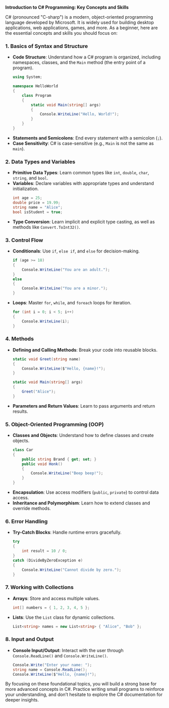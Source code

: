 **Introduction to C# Programming: Key Concepts and Skills**

C# (pronounced "C-sharp") is a modern, object-oriented programming language developed by Microsoft. It is widely used for building desktop applications, web applications, games, and more. As a beginner, here are the essential concepts and skills you should focus on:

### 1. **Basics of Syntax and Structure**
- **Code Structure**: Understand how a C# program is organized, including namespaces, classes, and the `Main` method (the entry point of a program).
  ```csharp
  using System;

  namespace HelloWorld
  {
      class Program
      {
          static void Main(string[] args)
          {
              Console.WriteLine("Hello, World!");
          }
      }
  }
  ```
- **Statements and Semicolons**: End every statement with a semicolon (`;`).
- **Case Sensitivity**: C# is case-sensitive (e.g., `Main` is not the same as `main`).

### 2. **Data Types and Variables**
- **Primitive Data Types**: Learn common types like `int`, `double`, `char`, `string`, and `bool`.
- **Variables**: Declare variables with appropriate types and understand initialization.
  ```csharp
  int age = 25;
  double price = 19.99;
  string name = "Alice";
  bool isStudent = true;
  ```
- **Type Conversion**: Learn implicit and explicit type casting, as well as methods like `Convert.ToInt32()`.

### 3. **Control Flow**
- **Conditionals**: Use `if`, `else if`, and `else` for decision-making.
  ```csharp
  if (age >= 18)
  {
      Console.WriteLine("You are an adult.");
  }
  else
  {
      Console.WriteLine("You are a minor.");
  }
  ```
- **Loops**: Master `for`, `while`, and `foreach` loops for iteration.
  ```csharp
  for (int i = 0; i < 5; i++)
  {
      Console.WriteLine(i);
  }
  ```

### 4. **Methods**
- **Defining and Calling Methods**: Break your code into reusable blocks.
  ```csharp
  static void Greet(string name)
  {
      Console.WriteLine($"Hello, {name}!");
  }

  static void Main(string[] args)
  {
      Greet("Alice");
  }
  ```
- **Parameters and Return Values**: Learn to pass arguments and return results.

### 5. **Object-Oriented Programming (OOP)**
- **Classes and Objects**: Understand how to define classes and create objects.
  ```csharp
  class Car
  {
      public string Brand { get; set; }
      public void Honk()
      {
          Console.WriteLine("Beep beep!");
      }
  }
  ```
- **Encapsulation**: Use access modifiers (`public`, `private`) to control data access.
- **Inheritance and Polymorphism**: Learn how to extend classes and override methods.

### 6. **Error Handling**
- **Try-Catch Blocks**: Handle runtime errors gracefully.
  ```csharp
  try
  {
      int result = 10 / 0;
  }
  catch (DivideByZeroException e)
  {
      Console.WriteLine("Cannot divide by zero.");
  }
  ```

### 7. **Working with Collections**
- **Arrays**: Store and access multiple values.
  ```csharp
  int[] numbers = { 1, 2, 3, 4, 5 };
  ```
- **Lists**: Use the `List` class for dynamic collections.
  ```csharp
  List<string> names = new List<string> { "Alice", "Bob" };
  ```

### 8. **Input and Output**
- **Console Input/Output**: Interact with the user through `Console.ReadLine()` and `Console.WriteLine()`.
  ```csharp
  Console.Write("Enter your name: ");
  string name = Console.ReadLine();
  Console.WriteLine($"Hello, {name}!");
  ```

By focusing on these foundational topics, you will build a strong base for more advanced concepts in C#. Practice writing small programs to reinforce your understanding, and don’t hesitate to explore the C# documentation for deeper insights.

